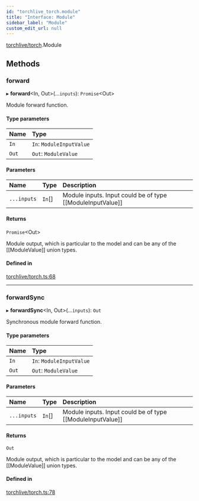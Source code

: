 ```yaml
---
id: "torchlive_torch.module"
title: "Interface: Module"
sidebar_label: "Module"
custom_edit_url: null
---
```


[torchlive/torch](../modules/torchlive_torch.md).Module

## Methods

### forward

▸ **forward**<In, Out\>(...`inputs`): `Promise`<Out\>

Module forward function.

#### Type parameters

| Name | Type |
| :------ | :------ |
| `In` | `In`: `ModuleInputValue` |
| `Out` | `Out`: `ModuleValue` |

#### Parameters

| Name | Type | Description |
| :------ | :------ | :------ |
| `...inputs` | `In`[] | Module inputs. Input could be of type [[ModuleInputValue]] |

#### Returns

`Promise`<Out\>

Module output, which is particular to the model and can be any of
the [[ModuleValue]] union types.

#### Defined in

[torchlive/torch.ts:68](https://github.com/pytorch/live/blob/6f499ca/react-native-pytorch-core/src/torchlive/torch.ts#L68)

___

### forwardSync

▸ **forwardSync**<In, Out\>(...`inputs`): `Out`

Synchronous module forward function.

#### Type parameters

| Name | Type |
| :------ | :------ |
| `In` | `In`: `ModuleInputValue` |
| `Out` | `Out`: `ModuleValue` |

#### Parameters

| Name | Type | Description |
| :------ | :------ | :------ |
| `...inputs` | `In`[] | Module inputs. Input could be of type [[ModuleInputValue]] |

#### Returns

`Out`

Module output, which is particular to the model and can be any of
the [[ModuleValue]] union types.

#### Defined in

[torchlive/torch.ts:78](https://github.com/pytorch/live/blob/6f499ca/react-native-pytorch-core/src/torchlive/torch.ts#L78)

